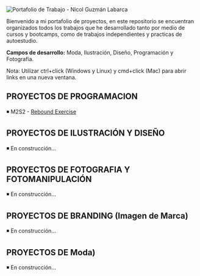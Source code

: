 ![Portafolio de Trabajo - Nicol Guzmán Labarca](https://i.imgur.com/9tiK4I6.png)

Bienvenido a mi portafolio de proyectos, en este repositorio se encuentran organizados todos los trabajos que he desarrollado tanto por medio de cursos y bootcamps, como de trabajos independientes y practicas de autoestudio.

**Campos de desarrollo:** Moda, Ilustración, Diseño, Programación y Fotografía.

Nota: Utilizar ctrl+click (Windows y Linux) y cmd+click (Mac) para abrir links en una nueva ventana.

## PROYECTOS DE PROGRAMACION

◾ M2S2 - [Rebound Exercise](https://github.com/Nicol-Guzman/Modulo2_Sesion1_ReboundExercise)

## PROYECTOS DE ILUSTRACIÓN Y DISEÑO

◾ En construcción...

## PROYECTOS DE FOTOGRAFIA Y FOTOMANIPULACIÓN

◾ En construcción...

## PROYECTOS DE BRANDING (Imagen de Marca)

◾ En construcción...

## PROYECTOS DE Moda)

◾ En construcción...
